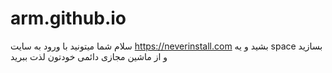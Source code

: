 # arm.github.io
سلام شما میتونید با ورود به سایت https://neverinstall.com بشید و یه space بسازید و از ماشین مجازی دائمی خودتون لذت ببرید
